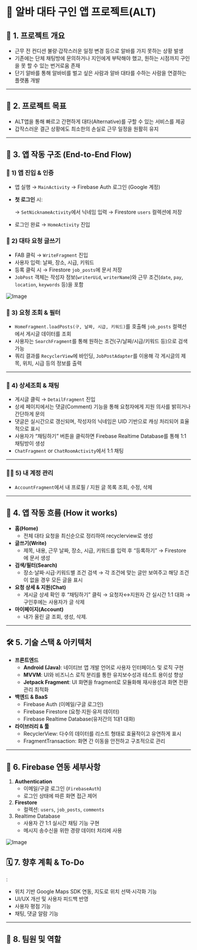 # 💼 **알바 대타 구인 앱 프로젝트(ALT)**

## 🧩 1. 프로젝트 개요

- 근무 전 컨디션 불량·갑작스러운 일정 변경 등으로 알바를 가지 못하는 상황 발생
- 기존에는 단체 채팅방에 문의하거나 지인에게 부탁해야 했고, 원하는 시점까지 구인을 못 할 수 있는 번거로움 존재
- 단기 알바를 통해 알바비를 벌고 싶은 사람과 알바 대타를 수하는 사람을 연결하는 플랫폼 개발

---

## 🎯 2. 프로젝트 목표

- ALT앱을 통해 빠르고 간편하게 대타(Alternative)를 구할 수 있는 서비스를 제공
- 갑작스러운 결근 상황에도 최소한의 손실로 근무 일정을 원활히 유지

---

## 🔄 3. 앱 작동 구조 (End-to-End Flow)

### 🔐 1) 앱 진입 & 인증

- 앱 실행 → `MainActivity` → Firebase Auth 로그인 (Google 계정)
- **첫 로그인** 시:
    
    → `SetNicknameActivity`에서 닉네임 입력 → Firestore `users` 컬렉션에 저장
    
- 로그인 완료 → `HomeActivity` 진입

### 📝 2) 대타 요청 글쓰기

- FAB 클릭 → `WriteFragment` 진입
- 사용자 입력: 날짜, 장소, 시급, 키워드
- 등록 클릭 시 → Firestore `job_posts`에 문서 저장
- `JobPost` 객체는 작성자 정보(`writerUid`, `writerName`)와 근무 조건(`date`, `pay`, `location`, `keywords` 등)을 포함

![Image](https://github.com/user-attachments/assets/0c6ea4ee-6861-4ed2-8f92-b7a578516068)



### 📄 3) 요청 조회 & 필터

- `HomeFragment.loadPosts(구, 날짜, 시급, 키워드)`를 호출해 `job_posts` 컬렉션에서 게시글 데이터를 조회
- 사용자는 `SearchFragment`를 통해 원하는 조건(구/날짜/시급/키워드 등)으로 검색 가능
- 쿼리 결과를 `RecyclerView`에 바인딩, `JobPostAdapter`를 이용해 각 게시글의 제목, 위치, 시급 등의 정보를 출력

---

### 💬 4) 상세조회 & 채팅

- 게시글 클릭 → `DetailFragment` 진입
- 상세 페이지에서는 댓글(Comment) 기능을 통해 요청자에게 지원 의사를 밝히거나 간단하게 문의
- 댓글은 실시간으로 갱신되며, 작성자의 닉네임은 UID 기반으로 캐싱 처리되어 효율적으로 표시
- 사용자가 “채팅하기” 버튼을 클릭하면 Firebase Realtime Database를 통해 1:1 채팅방이 생성
- `ChatFragment` or `ChatRoomActivity`에서 1:1 채팅

---

### 🙋‍♂️ 5) 내 계정 관리

- `AccountFragment`에서 내 프로필 / 지원 글 목록 조회, 수정, 삭제

---

## 🧭 4. 앱 작동 흐름 (How it works)

- **홈(Home)**
    - 전체 대타 요청을 최신순으로 정리하여 recyclerview로 생성
- **글쓰기(Write)**
    - 제목, 내용, 근무 날짜, 장소, 시급, 키워드를 입력 후 “등록하기” → Firestore에 문서 생성
- **검색/필터(Search)**
    - 장소·날짜·시급·키워드별 조건 검색 → 각 조건에 맞는 글만 보여주고 해당 조건이 없을 경우 모든 글을 표시
- **요청 상세 & 지원(Chat)**
    - 게시글 상세 확인 후 “채팅하기” 클릭 → 요청자↔지원자 간 실시간 1:1 대화 → 구인후에는 사용자가 글 삭제
- **마이페이지(Account)**
    - 내가 올린 글 조회, 생성, 삭제.

---

## 🛠️ 5. 기술 스택 & 아키텍처

- **프론트엔드**
    - **Android (Java)**: 네이티브 앱 개발 언어로 사용자 인터페이스 및 로직 구현
    - **MVVM**: UI와 비즈니스 로직 분리를 통한 유지보수성과 테스트 용이성 향상
    - **Jetpack Fragment**: UI 화면을 fragment로 모듈화해 재사용성과 화면 전환 관리 최적화
- **백엔드 & BaaS**
    - Firebase Auth (이메일/구글 로그인)
    - Firebase Firestore (요청·지원·유저 데이터)
    - Firebase Realtime Database(유저간의 1대1 대화)
- **라이브러리 & 툴**
    - RecyclerView: 다수의 데이터를 리스트 형태로 효율적이고 유연하게 표시
    - FragmentTransaction: 화면 간 이동을 안전하고 구조적으로 관리

---

## 🔗 6. Firebase 연동 세부사항

1. **Authentication**
    - 이메일/구글 로그인 (`FirebaseAuth`)
    - 로그인 상태에 따른 화면 접근 제어
2. **Firestore**
    - 컬렉션: `users`, `job_posts`, `comments`
3. Realtime Database
    - 사용자 간 1:1 실시간 채팅 기능 구현
    - 메시지 송수신을 위한 경량 데이터 처리에 사용
    
![Image](https://github.com/user-attachments/assets/b45c0df8-8dcb-4205-8f7d-eac47de20931)

## 🗓️ 7. 향후 계획 & To-Do

:

- 위치 기반 Google Maps SDK 연동, 지도로 위치 선택·시각화 기능
- UI/UX 개선 및 사용자 피드백 반영
- 사용자 평점 기능
- 채팅, 댓글 알람 기능

---

## 👥 8. 팀원 및 역할
